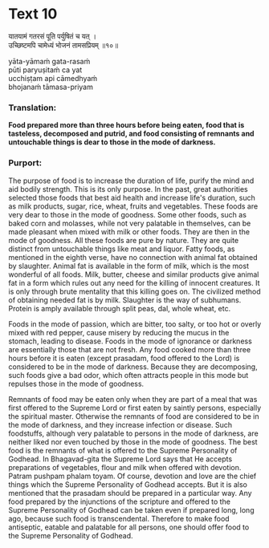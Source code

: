 # Text 10

यातयामं गतरसं पूति पर्युषितं च यत् ।  
उच्छिष्टमपि चामेध्यं भोजनं तामसप्रियम् ॥१०॥

yāta-yāmaḿ gata-rasaḿ  
pūti paryuṣitaḿ ca yat  
ucchiṣṭam api cāmedhyaḿ  
bhojanaḿ tāmasa-priyam



### Translation:

**Food prepared more than three hours before being eaten, food that is tasteless, decomposed and putrid, and food consisting of remnants and untouchable things is dear to those in the mode of darkness.**

### Purport:

The purpose of food is to increase the duration of life, purify the mind and aid bodily strength. This is its only purpose. In the past, great authorities selected those foods that best aid health and increase life's duration, such as milk products, sugar, rice, wheat, fruits and vegetables. These foods are very dear to those in the mode of goodness. Some other foods, such as baked corn and molasses, while not very palatable in themselves, can be made pleasant when mixed with milk or other foods. They are then in the mode of goodness. All these foods are pure by nature. They are quite distinct from untouchable things like meat and liquor. Fatty foods, as mentioned in the eighth verse, have no connection with animal fat obtained by slaughter. Animal fat is available in the form of milk, which is the most wonderful of all foods. Milk, butter, cheese and similar products give animal fat in a form which rules out any need for the killing of innocent creatures. It is only through brute mentality that this killing goes on. The civilized method of obtaining needed fat is by milk. Slaughter is the way of subhumans. Protein is amply available through split peas, dal, whole wheat, etc.

Foods in the mode of passion, which are bitter, too salty, or too hot or overly mixed with red pepper, cause misery by reducing the mucus in the stomach, leading to disease. Foods in the mode of ignorance or darkness are essentially those that are not fresh. Any food cooked more than three hours before it is eaten (except prasadam, food offered to the Lord) is considered to be in the mode of darkness. Because they are decomposing, such foods give a bad odor, which often attracts people in this mode but repulses those in the mode of goodness.

Remnants of food may be eaten only when they are part of a meal that was first offered to the Supreme Lord or first eaten by saintly persons, especially the spiritual master. Otherwise the remnants of food are considered to be in the mode of darkness, and they increase infection or disease. Such foodstuffs, although very palatable to persons in the mode of darkness, are neither liked nor even touched by those in the mode of goodness. The best food is the remnants of what is offered to the Supreme Personality of Godhead. In Bhagavad-gita the Supreme Lord says that He accepts preparations of vegetables, flour and milk when offered with devotion. Patram pushpam phalam toyam. Of course, devotion and love are the chief things which the Supreme Personality of Godhead accepts. But it is also mentioned that the prasadam should be prepared in a particular way. Any food prepared by the injunctions of the scripture and offered to the Supreme Personality of Godhead can be taken even if prepared long, long ago, because such food is transcendental. Therefore to make food antiseptic, eatable and palatable for all persons, one should offer food to the Supreme Personality of Godhead.